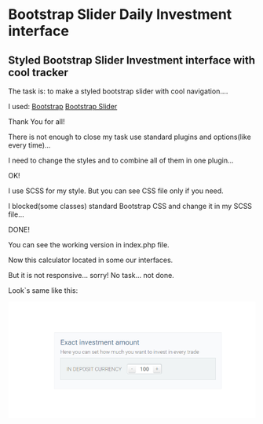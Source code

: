 # Bootstrap Slider Daily Investment interface
## Styled Bootstrap Slider Investment interface with cool tracker

 The task is: to make a styled bootstrap slider with cool navigation....

 I used:
  [Bootstrap](http://getbootstrap.com)
  [Bootstrap Slider](https://github.com/seiyria/bootstrap-slider)

 Thank You for all!

 There is not enough to close my task use standard plugins and options(like every time)...

 I need to change the styles and to combine all of them in one plugin...

 OK!

 I use SCSS for my style. But you can see CSS file only if you need.

 I blocked(some classes) standard Bootstrap CSS and change it in my SCSS file...

 DONE!

 You can see the working version in index.php file.

 Now this calculator located in some our interfaces.

 But it is not responsive...  sorry! No task... not done.

 Look`s same like this:


 ![Preview image](preview.png)








